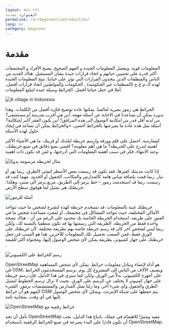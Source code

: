 ```yaml
---
layout: doc-rtl
العنوان: مقدمة
permalink: /ar/beginner/introduction/
lang: ar
category: beginner
---
```


مقدمة
============


المعلومات قوية. وبفضل المعلومات الجيدة و الفهم الصحيح, يصبح الأفراد و المجتمعات أكثر قدرة على تحسين حياتهم و اتخاذ قرارات جيدة بشأن المستقبل. هناك العديد من الناس والمنظمات الذين يتخذون القرارات التي تؤثر على حياتنا. تتيح المعلومات الجيدة لهذه الـ.م.غ.ح (المنظمات غير الحكومية) ، الحكومات والمواطنين اتخاذ قرارات أفضل، أملا في جعل حياتنا أفضل. الخرائط وسيلة جيدة لتبليغ المعلومات. 

![A village in Indonesia][]

الخرائط هي رموز بصرية لعالمنا. يمكنها عادة توضيح فكرة أفضل من الكلمات. وهذا بدوره يمكن أن يساعدنا في الاجابة عن أسئلة مهمة. *أين هي أقرب مدرسة أو مستشفى؟ من لديه أقل قدر من امكانية الوصول إلى هذه المرافق؟ أين يكون الفقر أكبر إشكالية؟* أسئلة مثل هذه عاذة ما يعبرعنها بالخرائط أحسن، >والخرائط يمكن أن تساعد في إيجاد حلول لهذه الأسئلة. 

كممارسة، احصل على قلم وورقة وارسم خريطة لبلدتك أو قريتك. ما هي الأشياء الأكثر أهمية لتدرج على الخريطة؟ ما هي أهم معلومة؟ اقضي بضع دقائق في صنع خريطتك، وعند الانتهاء، فكر في سبب أهمية المعلومات التي أدرجتها، و لمن قد تكون ذات أهمية.

![مثال لخريطة مرسومة يدويًا][]

إذا كانت مدينتك كغيرها، فقد تكون قد رسمت بعض الأسطر لتمثي لالطرق، ربما نهر أو تيار. ربما قمت بإضافة مباني هامة كالمدارس والمكاتب، الحقول أو الحدود. مهما كنت قد رسمت، ربما قد استخدمت رموز – خط يرمز إلى الطريق، مربع يرمز الى مبنى، وهكذا. خريطتك هي تمثيل لما هوفوق سطح الأرض.

![أمثلة للرموز][]

خريطتك غنية بالمعلومات. قد تستخدم خريطة كهذه لتشرح لشخص ما حيث تتواجد الأماكن المختلفة، حيث تتواجد المشاكل في مجتمعك، أو لمجرد مساعدة شخص ما في العثور على طريقه. استخدام الخريطة الخاصة بك محدود على الرغم من أن - هناك نسخة واحدة فقط من الخريطة. الطريقة التي رسمتها بها قد تكون منطقيا بالنسبة لك، ولكن ربما ليس لشخص آخر كان قد رسم خريطة خاصة بهم بطريقة مختلفة. لأن خريطتك على الورق فقط، فمن الصعب تحصيل تلك المعلومات للآخرين. هذا هو السبب في جعل خريطتك على جهاز كمبيوتر، بطريقة يمكن لأي شخص الوصول إليها، ومحتواة أكثر للقيمة . 

![رسم الخرائط على الكمبيوتر][]

OpenStreetMap هو أداة لإنشاء وتبادل معلومات خرائط. يمكن لأي شخص المساهمة في OSM، ويضيف الآلاف من الناس إلى المشروع كل يوم. يرسم المستخدمون الخرائط على أجهزة الكمبيوتر، بدلاً من الورق، ولكن كما سنرى في هذا الدليل، فإن رسم خريطة على جهاز كمبيوتر لا يختلف عن الرسم على الورق. بحيث لا نزال نرسم الخطوط لتمثيل الطرق والحقول وأي شيء آخر، وما زلنا نمثل المدارس والمستشفيات برموز. الشيء المهم هو أن خرائط OSM يتم حفظها على شبكة الإنترنت، ويمكن لأي شخص الوصول إليها في أي وقت، بمجانية تامة.

![OpenStreetMap خرائط رقمية مع][]

نأمل أن تجد OpenStreetMap مفيد ومثيرًا للاهتمام في عملك. باتباع هذا الدليل، يجب أن تكون قادرًا على البدء بسرعة في صنع الخرائط الرقمية باستخدام OpenStreetMap.


[A village in Indonesia]: /images/beginner/village-in-indonesia.png
[مثال لخريطة مرسومة يدويًا]: /images/beginner/hand-drawn-map.png
[أمثلة للرموز]: /images/beginner/examples-of-symbols.png
[رسم الخرائط على الكمبيوتر]: /images/beginner/mapping-on-computer.png
[ OpenStreetMap خرائط رقمية مع]: /images/beginner/digital-maps-with-osm.png